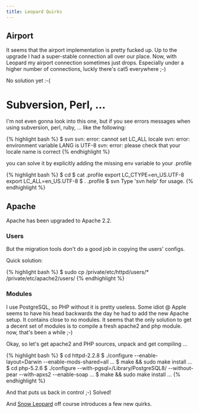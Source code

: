 ```yaml
---
title: Leopard Quirks
---
```


## Airport

It seems that the airport implementation is pretty fucked up. Up to the
upgrade I had a super-stable connection all over our place. Now, with Leopard
my airport connection sometimes just drops. Especially under a higher number
of connections, luckly there's cat5 everywhere ;-)

No solution yet :-(

# Subversion, Perl, ...

I'm not even gonna look into this one, but if you see errors messages when
using subversion, perl, ruby, ... like the following:

{% highlight bash %}
 $ svn
 svn: error: cannot set LC_ALL locale
 svn: error: environment variable LANG is UTF-8
 svn: error: please check that your locale name is correct
{% endhighlight %}

you can solve it by explicitly adding the missing env variable to your .profile

{% highlight bash %}
 $ cd
 $ cat .profile 
 export LC_CTYPE=en_US.UTF-8
 export LC_ALL=en_US.UTF-8
 $ . .profile
 $ svn
 Type 'svn help' for usage.
{% endhighlight %}

## Apache

Apache has been upgraded to Apache 2.2.  

### Users

But the migration tools don't do a good job in copying the users' configs. 

Quick solution:

{% highlight bash %}
 $ sudo cp /private/etc/httpd/users/* /private/etc/apache2/users/
{% endhighlight %}

### Modules

I use PostgreSQL, so PHP without it is pretty useless. Some idiot @ Apple
seems to have his head backwards the day he had to add the new Apache setup.
It contains close to no modules. It seems that the only solution to get a
decent set of modules is to compile a fresh apache2 and php module. now,
that's been a while ;-)

Okay, so let's get apache2 and PHP sources, unpack and get compiling ...

{% highlight bash %}
  $ cd httpd-2.2.8
  $ ./configure --enable-layout=Darwin --enable-mods-shared=all
    ...
  $ make && sudo make install
    ...
  $ cd php-5.2.6
  $ ./configure --with-pgsql=/Library/PostgreSQL8/ --without-pear --with-apxs2 --enable-soap
    ...
  $ make && sudo make install
 ...
{% endhighlight %}

And that puts us back in control ;-) Solved!

And [Snow Leopard](IT/Snow_Leopard_Quirks) off course introduces a few new quirks.
